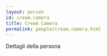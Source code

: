 ```yaml
---
layout: person
id: cream.camera
title: Cream Camera
permalink: people/cream.camera.html
---
```


Dettagli della persona
